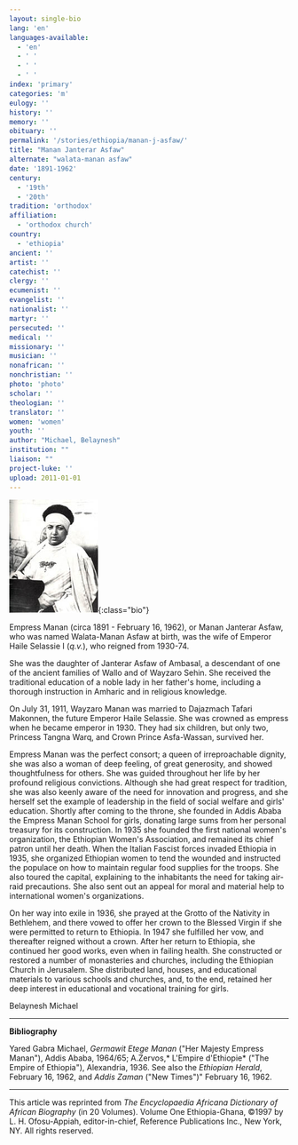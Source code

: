```yaml
---
layout: single-bio
lang: 'en'
languages-available:
  - 'en'
  - ' '
  - ' '
  - ' '
index: 'primary'
categories: 'm'
eulogy: ''
history: ''
memory: ''
obituary: ''
permalink: '/stories/ethiopia/manan-j-asfaw/'
title: "Manan Janterar Asfaw"
alternate: "walata-manan asfaw"
date: '1891-1962'
century:
  - '19th'
  - '20th'
tradition: 'orthodox'
affiliation:
  - 'orthodox church'
country:
  - 'ethiopia'
ancient: ''
artist: ''
catechist: ''
clergy: ''
ecumenist: ''
evangelist: ''
nationalist: ''
martyr: ''
persecuted: ''
medical: ''
missionary: ''
musician: ''
nonafrican: ''
nonchristian: ''
photo: 'photo'
scholar: ''
theologian: ''
translator: ''
women: 'women'
youth: ''
author: "Michael, Belaynesh"
institution: ""
liaison: ""
project-luke: ''
upload: 2011-01-01
---
```


![Manan Janterar Asfaw](/images/bio-pics/ethiopia/manan-j-asfaw/Manan_janetera_asfaw.jpg){:class="bio"}

Empress Manan (circa 1891 - February 16, 1962), or Manan Janterar Asfaw, who was named Walata-Manan Asfaw at birth, was the wife of Emperor Haile Selassie I (*q.v.*), who reigned from 1930-74.

She was the daughter of Janterar Asfaw of Ambasal, a descendant of one of the ancient families of Wallo and of Wayzaro Sehin. She received the traditional education of a noble lady in her father's home, including a thorough instruction in Amharic and in religious knowledge.

On July 31, 1911, Wayzaro Manan was married to Dajazmach Tafari Makonnen, the future Emperor Haile Selassie. She was crowned as empress when he became emperor in 1930. They had six children, but only two, Princess Tangna Warq, and Crown Prince Asfa-Wassan, survived her.

Empress Manan was the perfect consort; a queen of irreproachable dignity, she was also a woman of deep feeling, of great generosity, and showed thoughtfulness for others. She was guided throughout her life by her profound religious convictions. Although she had great respect for tradition, she was also keenly aware of the need for innovation and progress, and she herself set the example of leadership in the field of social welfare and girls' education. Shortly after coming to the throne, she founded in Addis Ababa the Empress Manan School for girls, donating large sums from her personal treasury for its construction. In 1935 she founded the first national women's organization, the Ethiopian Women's Association, and remained its chief patron until her death. When the Italian Fascist forces invaded Ethiopia in 1935, she organized Ethiopian women to tend the wounded and instructed the populace on how to maintain regular food supplies for the troops. She also toured the capital, explaining to the inhabitants the need for taking air-raid precautions. She also sent out an appeal for moral and material help to international women's organizations.

On her way into exile in 1936, she prayed at the Grotto of the Nativity in Bethlehem, and there vowed to offer her crown to the Blessed Virgin if she were permitted to return to Ethiopia. In 1947 she fulfilled her vow, and thereafter reigned without a crown. After her return to Ethiopia, she continued her good works, even when in failing health. She constructed or restored a number of monasteries and churches, including the Ethiopian Church in Jerusalem. She distributed land, houses, and educational materials to various schools and churches, and, to the end, retained her deep interest in educational and vocational training for girls.

Belaynesh Michael

---

**Bibliography**

Yared Gabra Michael, *Germawit Etege Manan* ("Her Majesty Empress Manan"), Addis Ababa, 1964/65; A.Zervos,* L'Empire d'Ethiopie* ("The Empire of Ethiopia"), Alexandria, 1936. See also the *Ethiopian Herald*, February 16, 1962, and *Addis Zaman* ("New Times")" February 16, 1962.

---

This article was reprinted from *The Encyclopaedia Africana Dictionary of African Biography* (in 20 Volumes). Volume One Ethiopia-Ghana, &copy;1997 by L. H. Ofosu-Appiah, editor-in-chief, Reference Publications Inc., New York, NY. All rights reserved.
